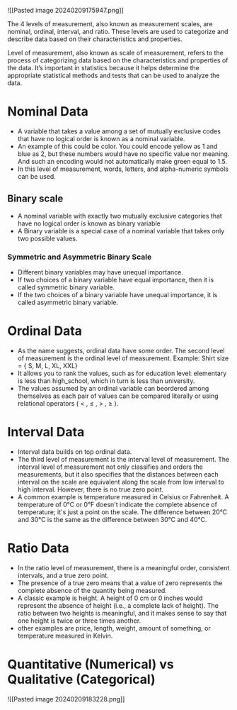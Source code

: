 ![[Pasted image 20240209175947.png]]

The 4 levels of measurement, also known as measurement scales, are nominal, ordinal, interval, and ratio. These levels are used to categorize and describe data based on their characteristics and properties.

Level of measurement, also known as scale of measurement, refers to the process of categorizing data based on the characteristics and properties of the data. It’s important in statistics because it helps determine the appropriate statistical methods and tests that can be used to analyze the data.


# Nominal Data
- A variable that takes a value among a set of mutually exclusive codes that have no logical order is known as a nominal variable.
- An example of this could be color. You could encode yellow as 1 and blue as 2, but these numbers would have no specific value nor meaning. And such an encoding would not automatically make green equal to 1.5.
- In this level of measurement, words, letters, and alpha-numeric symbols can be used.

## Binary scale
- A nominal variable with exactly two mutually exclusive categories that have no logical order is known as binary variable
- A Binary variable is a special case of a nominal variable that takes only two possible values.

### Symmetric and Asymmetric Binary Scale
- Different binary variables may have unequal importance.
- If two choices of a binary variable have equal importance, then it is called symmetric binary variable.
- If the two choices of a binary variable have unequal importance, it is called asymmetric binary variable.



# Ordinal Data
- As the name suggests, ordinal data have some order. The second level of measurement is the ordinal level of measurement. Example: Shirt size = { S, M, L, XL, XXL}
- It allows you to rank the values, such as for education level: elementary is less than high_school, which in turn is less than university.
- The values assumed by an ordinal variable can beordered among themselves as each pair of values can be compared literally or using relational operators ( < , ≤ , > , ≥ ).

# Interval Data
- Interval data builds on top ordinal data.
- The third level of measurement is the interval level of measurement. The interval level of measurement not only classifies and orders the measurements, but it also specifies that the distances between each interval on the scale are equivalent along the scale from low interval to high interval. However, there is no true zero point.
- A common example is temperature measured in Celsius or Fahrenheit. A temperature of 0°C or 0°F doesn't indicate the complete absence of temperature; it's just a point on the scale. The difference between 20°C and 30°C is the same as the difference between 30°C and 40°C.


# Ratio Data
- In the ratio level of measurement, there is a meaningful order, consistent intervals, and a true zero point.
- The presence of a true zero means that a value of zero represents the complete absence of the quantity being measured.
- A classic example is height. A height of 0 cm or 0 inches would represent the absence of height (i.e., a complete lack of height). The ratio between two heights is meaningful, and it makes sense to say that one height is twice or three times another.
- other examples are price, length, weight, amount of something, or temperature measured in Kelvin.



# Quantitative (Numerical) vs Qualitative (Categorical)
![[Pasted image 20240209183228.png]]